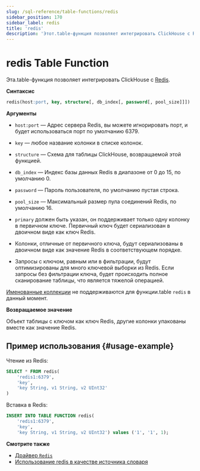 ```yaml
---
slug: /sql-reference/table-functions/redis
sidebar_position: 170
sidebar_label: redis
title: 'redis'
description: 'Этот.table-функция позволяет интегрировать ClickHouse с Redis.'
---
```



# redis Table Function

Эта.table-функция позволяет интегрировать ClickHouse с [Redis](https://redis.io/).

**Синтаксис**

```sql
redis(host:port, key, structure[, db_index[, password[, pool_size]]])
```

**Аргументы**

- `host:port` — Адрес сервера Redis, вы можете игнорировать порт, и будет использоваться порт по умолчанию 6379.

- `key` — любое название колонки в списке колонок.

- `structure` — Схема для таблицы ClickHouse, возвращаемой этой функцией.

- `db_index` — Индекс базы данных Redis в диапазоне от 0 до 15, по умолчанию 0.

- `password` — Пароль пользователя, по умолчанию пустая строка.

- `pool_size` — Максимальный размер пула соединений Redis, по умолчанию 16.

- `primary` должен быть указан, он поддерживает только одну колонку в первичном ключе. Первичный ключ будет сериализован в двоичном виде как ключ Redis.

- Колонки, отличные от первичного ключа, будут сериализованы в двоичном виде как значение Redis в соответствующем порядке.

- Запросы с ключом, равным или в фильтрации, будут оптимизированы для много ключевой выборки из Redis. Если запросы без фильтрации ключа, будет происходить полное сканирование таблицы, что является тяжелой операцией.

[Именованные коллекции](/operations/named-collections.md) не поддерживаются для функции.table `redis` в данный момент.

**Возвращаемое значение**

Объект таблицы с ключом как ключ Redis, другие колонки упакованы вместе как значение Redis.

## Пример использования {#usage-example}

Чтение из Redis:

```sql
SELECT * FROM redis(
    'redis1:6379',
    'key',
    'key String, v1 String, v2 UInt32'
)
```

Вставка в Redis:

```sql
INSERT INTO TABLE FUNCTION redis(
    'redis1:6379',
    'key',
    'key String, v1 String, v2 UInt32') values ('1', '1', 1);
```

**Смотрите также**

- [Драйвер `Redis`](/engines/table-engines/integrations/redis.md)
- [Использование redis в качестве источника словаря](/sql-reference/dictionaries/index.md#redis)
